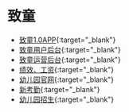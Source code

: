 # 致童

+ [致童1.0APP](https://superdeng890530.github.io/APP_Demo/zhitongAPP/index.html){:target="_blank"}
+ [致童用户后台](https://pro.modao.cc/app/7c057620aa9acbe29b3ee627a88ae39cf463c89a){:target="_blank"}
+ [致童运营后台](https://v2.modao.cc/app/db7f9f6cff2162ac9ad494400f8899c762715885){:target="_blank"}
+ [绩效、工资](https://superdeng890530.github.io/APP_Demo/zhitong1.0.1/index.html){:target="_blank"}
+ [幼儿园官网](https://superdeng890530.github.io/APP_Demo/website/index.html){:target="_blank"} 
+ [新考勤](https://superdeng890530.github.io/APP_Demo/zhitongnewattendance/index.html){:target="_blank"}
+ [幼儿园招生](https://superdeng890530.github.io/APP_Demo/Recruit/index.html){:target="_blank"}


